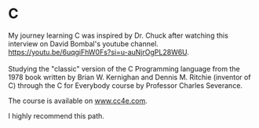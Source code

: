 <h1>C</h1> 

My journey learning C was inspired by Dr. Chuck after watching this interview on David Bombal's youtube channel. 
<br>
https://youtu.be/6uqgiFhW0Fs?si=u-auNjrOgPL28W6U. 
<br>
<br>
Studying the "classic" version of the C Programming language from the 1978 book written by Brian W. Kernighan and Dennis M. Ritchie (inventor of C)
through the C for Everybody course by Professor Charles Severance.

The course is available on www.cc4e.com.

I highly recommend this path.
